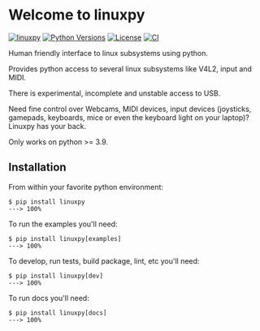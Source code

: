 # Welcome to linuxpy

[![linuxpy][pypi-version]](https://pypi.python.org/pypi/linuxpy)
[![Python Versions][pypi-python-versions]](https://pypi.python.org/pypi/linuxpy)
[![License][license]]()
[![CI][CI]](https://github.com/tiagocoutinho/linuxpy/actions/workflows/ci.yml)

Human friendly interface to linux subsystems using python.

Provides python access to several linux subsystems like V4L2, input and MIDI.

There is experimental, incomplete and unstable access to USB.

Need fine control over Webcams, MIDI devices, input devices (joysticks,
gamepads, keyboards, mice or even the keyboard light on your laptop)?
Linuxpy has your back.

Only works on python >= 3.9.

## Installation

From within your favorite python environment:

<!-- termynal -->

```console
$ pip install linuxpy
---> 100%
```

To run the examples you'll need:

<!-- termynal -->

```console
$ pip install linuxpy[examples]
---> 100%
```

To develop, run tests, build package, lint, etc you'll need:

<!-- termynal -->

```console
$ pip install linuxpy[dev]
---> 100%
```

To run docs you'll need:

<!-- termynal -->

```console
$ pip install linuxpy[docs]
---> 100%
```

[pypi-python-versions]: https://img.shields.io/pypi/pyversions/linuxpy.svg
[pypi-version]: https://img.shields.io/pypi/v/linuxpy.svg
[pypi-status]: https://img.shields.io/pypi/status/linuxpy.svg
[license]: https://img.shields.io/pypi/l/linuxpy.svg
[CI]: https://github.com/tiagocoutinho/linuxpy/actions/workflows/ci.yml/badge.svg

